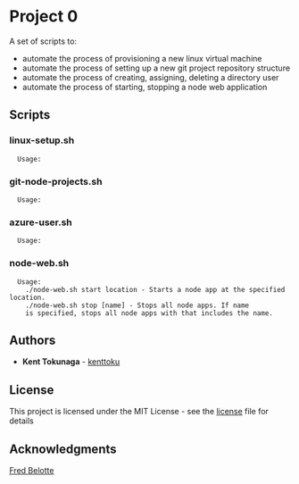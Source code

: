 # Project 0

A set of scripts to:
* automate the process of provisioning a new linux virtual machine
* automate the process of setting up a new git project repository structure
* automate the process of creating, assigning, deleting a directory user
* automate the process of starting, stopping a node web application

## Scripts


### linux-setup.sh

```
  Usage:

```

### git-node-projects.sh

```
  Usage:

```

### azure-user.sh

```
  Usage:

```

### node-web.sh

```
  Usage:
    ./node-web.sh start location - Starts a node app at the specified location.
    ./node-web.sh stop [name] - Stops all node apps. If name
    is specified, stops all node apps with that includes the name.
```

## Authors

* **Kent Tokunaga** - [kenttoku](https://github.com/kenttoku)

## License

This project is licensed under the MIT License - see the [license](license) file for details

## Acknowledgments

[Fred Belotte](https://github.com/fredbelotte)
